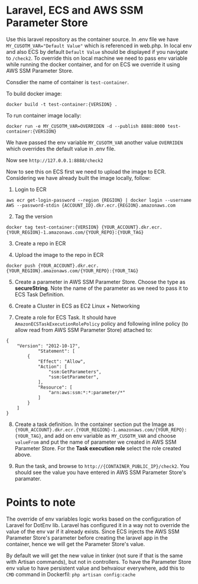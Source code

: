 # Laravel, ECS and AWS SSM Parameter Store
Use this laravel repository as the container source. In .env file we have `MY_CUSOTM_VAR="Default Value"` which is referenced in web.php. In local env and also ECS by default `Default Value` should be displayed if you navigate to `/check2`. To override this on local machine we need to pass env variable while running the docker container, and for on ECS we override it using AWS SSM Parameter Store.

Consdier the name of container is `test-container`. 

To build docker image:
```
docker build -t test-container:{VERSION} .
```

To run container image locally:
```
docker run -e MY_CUSOTM_VAR=OVERRIDEN -d --publish 8888:8000 test-container:{VERSION}
```
We have passed the env variable `MY_CUSOTM_VAR` another value `OVERRIDEN` which overrides the default value in .env file. 

Now see `http://127.0.0.1:8888/check2`

Now to see this on ECS first we need to upload the image to ECR. Considering we have already built the image locally, follow:

1. Login to ECR
```
aws ecr get-login-password --region {REGION} | docker login --username AWS --password-stdin {ACCOUNT_ID}.dkr.ecr.{REGION}.amazonaws.com
```

2. Tag the version
```
docker tag test-container:{VERSION} {YOUR_ACCOUNT}.dkr.ecr.{YOUR_REGION}-1.amazonaws.com/{YOUR_REPO}:{YOUR_TAG}
```

3. Create a repo in ECR

4. Upload the image to the repo in ECR
```
docker push {YOUR_ACCOUNT}.dkr.ecr.{YOUR_REGION}.amazonaws.com/{YOUR_REPO}:{YOUR_TAG}
```

5. Create a parameter in AWS SSM Parameter Store. Choose the type as **secureString**. Note the name of the parameter as we need to pass it to ECS Task Definition.

6. Create a Cluster in ECS as EC2 Linux + Networking

7. Create a role for ECS Task. It should have `AmazonECSTaskExecutionRolePolicy` policy and following inline policy (to allow read from AWS SSM Parameter Store) attached to:
```
{
    "Version": "2012-10-17",
            "Statement": [
        {
            "Effect": "Allow",
            "Action": [
                "ssm:GetParameters",
                "ssm:GetParameter",
            ],
            "Resource": [
                "arn:aws:ssm:*:*:parameter/*"
            ]
        }
    ]
}
```

8. Create a task definition. In the container section put the Image as `{YOUR_ACCOUNT}.dkr.ecr.{YOUR_REGION}-1.amazonaws.com/{YOUR_REPO}:{YOUR_TAG}`, and add on env variable as `MY_CUSOTM_VAR` and choose `valueFrom` and put the name of parameter we created in AWS SSM Parameter Store. For the **Task execution role** select the role created above.

9. Run the task, and browse to `http://{CONTAINER_PUBLIC_IP}/check2`. You should see the value you have entered in AWS SSM Parameter Store's paramater. 

# Points to note
The override of env variables logic works based on the configuration of Laravel for DotEnv lib. Laravel has configured it in a way not to override the value of the env var if it already exists. Since ECS injects the AWS SSM Parameter Store's parameter before creating the laravel app in the container, hence we will get the Parameter Store's value. 

By default we will get the new value in tinker (not sure if that is the same with Artisan commands), but not in controllers. To have the Parameter Store env value to have persistent value and behvaiour everywhere, add this to `CMD` command in Dockerfil: `php artisan config:cache`
